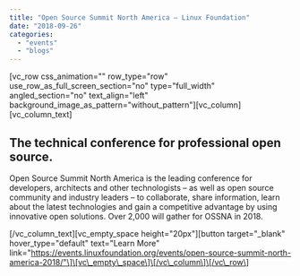 ```yaml
---
title: "Open Source Summit North America – Linux Foundation"
date: "2018-09-26"
categories: 
  - "events"
  - "blogs"
---
```


\[vc\_row css\_animation="" row\_type="row" use\_row\_as\_full\_screen\_section="no" type="full\_width" angled\_section="no" text\_align="left" background\_image\_as\_pattern="without\_pattern"\]\[vc\_column\]\[vc\_column\_text\]

## The technical conference for professional open source.

Open Source Summit North America is the leading conference for developers, architects and other technologists – as well as open source community and industry leaders – to collaborate, share information, learn about the latest technologies and gain a competitive advantage by using innovative open solutions. Over 2,000 will gather for OSSNA in 2018.

\[/vc\_column\_text\]\[vc\_empty\_space height="20px"\]\[button target="\_blank" hover\_type="default" text="Learn More" link="https://events.linuxfoundation.org/events/open-source-summit-north-america-2018/"\]\[vc\_empty\_space\]\[/vc\_column\]\[/vc\_row\]
